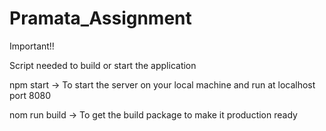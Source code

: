 # Pramata_Assignment

Important!!

Script needed to build or start the application

npm start -> To start the server on your local machine and run at localhost port 8080

nom run build -> To get the build package to make it production ready
